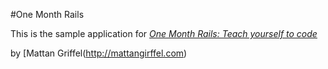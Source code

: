  #One Month Rails

 This is the sample application for
 [*One Month Rails: Teach yourself to code*](http://onemonthrails.com)

 by [Mattan Griffel(http://mattangirffel.com)